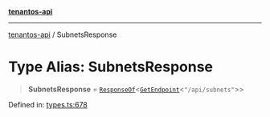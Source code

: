 [**tenantos-api**](../README.md)

***

[tenantos-api](../globals.md) / SubnetsResponse

# Type Alias: SubnetsResponse

> **SubnetsResponse** = [`ResponseOf`](ResponseOf.md)\<[`GetEndpoint`](GetEndpoint.md)\<`"/api/subnets"`\>\>

Defined in: [types.ts:678](https://github.com/shadmanZero/tenantos-api/blob/1c7b7035084787c8e7500a348d67d47efa9ca53a/src/types.ts#L678)

